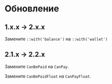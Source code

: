 # Обновление

## 1.x.x → 2.x.x

Замените `::with('balance')` на `::with('wallet')`

## 2.1.x → 2.2.x

Замените `CanBePaid` на `CanPay`.

Замените `CanBePaidFloat` на `CanPayFloat`.

